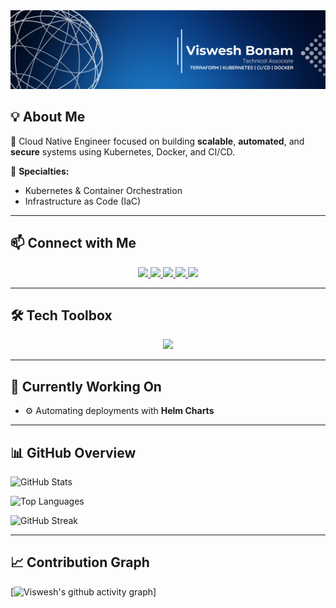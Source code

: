 <!-- Header Banner -->
<div align="center">
  <img src="https://raw.githubusercontent.com/VisweshBonam/VisweshBonam/main/banner2.jpg" alt="Github Banner" width="800"/>
</div>


## 💡 About Me
🚀 Cloud Native Engineer focused on building **scalable**, **automated**, and **secure** systems using Kubernetes, Docker, and CI/CD.

💼 **Specialties:**  
- Kubernetes & Container Orchestration  
- Infrastructure as Code (IaC)  

---


## 📫 Connect with Me  

<p align="center">
  <a href="https://www.linkedin.com/in/viswesh-bonam/">
    <img src="https://img.shields.io/badge/LinkedIn-Viswesh%20Bonam-blue?logo=linkedin&logoColor=white" />
  </a>
  <a href="mailto:mailtoviswesh.bonam@gmail.com">
    <img src="https://img.shields.io/badge/Email-mailtovishu77%40gmail.com-red?logo=gmail&logoColor=white" />
  </a>
  <a href="https://medium.com/@mailtovishu77">
    <img src="https://img.shields.io/badge/Medium-%40mailtovishu77-black?logo=medium&logoColor=white" />
  </a>
  <a href="https://twitter.com/yourhandle">
    <img src="https://img.shields.io/badge/Twitter-@yourhandle-1DA1F2?logo=twitter&logoColor=white" />
  </a>
  <a href="https://your-portfolio-link.com">
    <img src="https://img.shields.io/badge/Portfolio-Website-orange?logo=firefox&logoColor=white" />
  </a>
</p>

---

## 🛠 Tech Toolbox
<p align="center">
  <img src="https://skillicons.dev/icons?i=kubernetes,docker,git,linux,bash,jenkins,ansible,terraform,aws&theme=dark" />
</p>

---

## 🚀 Currently Working On
- ⚙️ Automating deployments with **Helm Charts**  

<!-- ---

## 🏗 Featured Architecture
<p align="center">
  <img src="./images/roboshop-architecture.png" alt="Roboshop 3-Tier Architecture" width="800"/>
</p> -->

<!-- ---

## 📌 Featured Projects
[![k8-roboshop-helm](https://github-readme-stats.vercel.app/api/pin/?username=VisweshBonam&repo=k8-roboshop-helm&theme=tokyonight)](https://github.com/VisweshBonam/k8-roboshop-helm)
[![docker](https://github-readme-stats.vercel.app/api/pin/?username=VisweshBonam&repo=docker&theme=tokyonight)](https://github.com/VisweshBonam/docker) -->

---

## 📊 GitHub Overview

![GitHub Stats](https://github-readme-stats.vercel.app/api?username=VisweshBonam&show_icons=true&theme=tokyonight)

![Top Languages](https://github-readme-stats.vercel.app/api/top-langs/?username=VisweshBonam&layout=compact&theme=tokyonight)

![GitHub Streak](https://streak-stats.demolab.com/?user=VisweshBonam&theme=tokyonight)

---


## 📈 Contribution Graph
[![Viswesh's github activity graph](https://github-readme-activity-graph.vercel.app/graph?username=VisweshBonam&bg_color=0f0c29&color=ffffff&line=4e54c8&point=ffffff&area=true&hide_border=true)]





